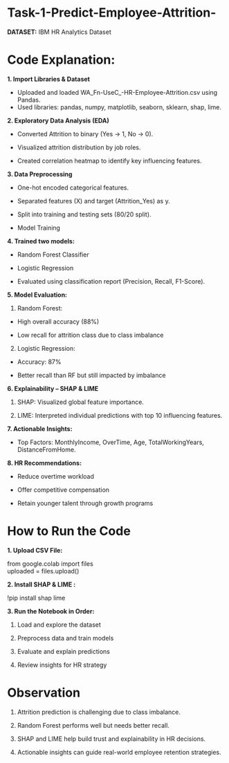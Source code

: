 # Task-1-Predict-Employee-Attrition-

**DATASET:** IBM HR Analytics Dataset

# **Code Explanation:**
**1. Import Libraries & Dataset**
- Uploaded and loaded WA_Fn-UseC_-HR-Employee-Attrition.csv using Pandas.
- Used libraries: pandas, numpy, matplotlib, seaborn, sklearn, shap, lime.

**2. Exploratory Data Analysis (EDA)**
- Converted Attrition to binary (Yes → 1, No → 0).

- Visualized attrition distribution by job roles.

- Created correlation heatmap to identify key influencing features.

**3. Data Preprocessing**
- One-hot encoded categorical features.

- Separated features (X) and target (Attrition_Yes) as y.

- Split into training and testing sets (80/20 split).

- Model Training
  
**4. Trained two models:**
- Random Forest Classifier

- Logistic Regression

- Evaluated using classification report (Precision, Recall, F1-Score).

**5. Model Evaluation:**
1. Random Forest:

- High overall accuracy (88%)

- Low recall for attrition class due to class imbalance

2. Logistic Regression:

- Accuracy: 87%

- Better recall than RF but still impacted by imbalance

**6. Explainability – SHAP & LIME**
1. SHAP: Visualized global feature importance.

2. LIME: Interpreted individual predictions with top 10 influencing features.

**7. Actionable Insights:**
- Top Factors: MonthlyIncome, OverTime, Age, TotalWorkingYears, DistanceFromHome.

**8. HR Recommendations:**

- Reduce overtime workload

- Offer competitive compensation

- Retain younger talent through growth programs

# **How to Run the Code**
**1. Upload CSV File:**

from google.colab import files  
uploaded = files.upload()

**2. Install SHAP & LIME :**

!pip install shap lime

**3. Run the Notebook in Order:**

1. Load and explore the dataset

2. Preprocess data and train models

3. Evaluate and explain predictions

4. Review insights for HR strategy

# **Observation**
1. Attrition prediction is challenging due to class imbalance.

2. Random Forest performs well but needs better recall.

3. SHAP and LIME help build trust and explainability in HR decisions.

4. Actionable insights can guide real-world employee retention strategies.
